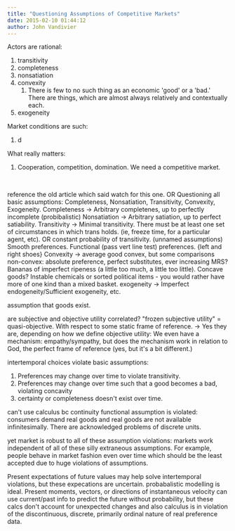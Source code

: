 ```yaml
---
title: "Questioning Assumptions of Competitive Markets"
date: 2015-02-10 01:44:12
author: John Vandivier
---
```




Actors are rational:
<ol>
	<li>transitivity</li>
	<li>completeness</li>
	<li>nonsatiation</li>
	<li>convexity
<ol>
	<li>There is few to no such thing as an economic 'good' or a 'bad.' There are things, which are almost always relatively and contextually each.</li>
</ol>
</li>
	<li>exogeneity</li>
</ol>
Market conditions are such:
<ol>
	<li>d</li>
</ol>
What really matters:
<ol>
	<li>Cooperation, competition, domination. We need a competitive market.</li>
</ol>
&nbsp;

reference the old article which said watch for this one.
OR Questioning all basic assumptions: Completeness, Nonsatiation, Transitivity, Convexity, Exogeneity.
Completeness -&gt; Arbitrary completenes, up to perfectly incomplete (probibalistic)
Nonsatiation -&gt; Arbitrary satiation, up to perfect satiability.
Transitivity -&gt; Minimal transitivity. There must be at least one set of circumstances in which trans holds. (ie, freeze time, for a particular agent, etc). OR constant probability of transitivity.
(unnamed assumptions) Smooth preferences. Functional (pass vert line test) preferences. {left and right shoes}
Convexity -&gt; average good convex, but some comparisons non-convex: absolute preference, perfect substitutes, ever increasing MRS? Bananas of imperfect ripeness (a little too much, a little too little). Concave goods? Instable chemicals or sorted political items - you would rather have more of one kind than a mixed basket.
exogeneity -&gt; Imperfect endogeneity/Sufficient exogeneity, etc.

assumption that goods exist.

are subjective and objective utility correlated? \"frozen subjective utility\" = quasi-objective. With respect to some static frame of reference. -&gt; Yes they are, depending on how we define objective utility: We even have a mechanism: empathy/sympathy, but does the mechanism work in relation to God, the perfect frame of reference (yes, but it's a bit different.)

intertemporal choices violate basic assumptions:
<ol>
	<li>Preferences may change over time to violate transitivity.</li>
	<li>Preferences may change over time such that a good becomes a bad, violating concavity</li>
	<li>certainty or completeness doesn't exist over time.</li>
</ol>
can't use calculus bc continuity functional assumption is violated: consumers demand real goods and real goods are not available infinitesimally. There are acknowledged problems of discrete units.

yet market is robust to all of these assumption violations: markets work independent of all of these silly extraneous assumptions. For example, people behave in market fashion even over time which should be the least accepted due to huge violations of assumptions.

Present expectations of future values may help solve intertemporal violations, but these expecations are uncertain. probabalistic modelling is ideal. Present moments, vectors, or directions of instantaneous velocity can use current/past info to predict the future without probability, but these calcs don't account for unexpected changes and also calculus is in violation of the discontinuous, discrete, primarily ordinal nature of real preference data.

&nbsp;